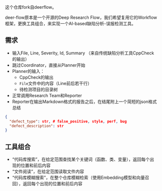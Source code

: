这个仓库fork自deerflow。

deer-flow原本是一个开源的Deep Research Flow，我们希望复用它的Workflow框架，更换工具组合，来实现一个AI-based缺陷分析-误报检测工具。

## 需求

- 输入File, Line, Severity, Id, Summary （来自传统缺陷分析工具CppCheck的输出）
- 跳过Coordinator，直接从Planner开始
- Planner的输入：
  - CppCheck的输出
  - `File`文件中的内容（Line前后若干行）
  - 待检测项目的目录树
- 正常调用Research Team和Reporter
- Reporter在输出Markdown格式的报告之后，在结尾附上一个简短的json格式总结

```json
{
  "defect_type": str, # false_positive, style, perf, bug
  "defect_description": str
}
```

## 工具组合

- “代码库搜索”，在给定范围查找某个关键词（函数、类、变量），返回每个出现的位置和前后内容
- “文件阅读”，在给定范围读取文件内容
- “代码库模糊搜索”，在整个仓库模糊检索（使用Embedding模型和向量召回），返回每个出现的位置和前后内容
